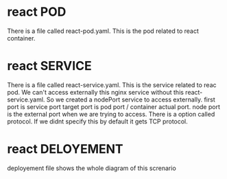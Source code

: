 # react POD
There is a file called react-pod.yaml.
This is the pod related to react container.

# react SERVICE
There is a file called react-service.yaml.
This is the service related to reac pod.
We can't access externally this nginx service without this react-service.yaml.
So we created a nodePort service to access externally.
first port is service port
target port is pod port / container actual port.
node port is the external port when we are trying to access.
There is a option called protocol. If we didnt specify this by default it gets TCP protocol.

# react DELOYEMENT 
deployement file shows the whole diagram of this screnario